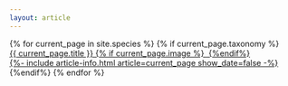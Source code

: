 ```yaml
---
layout: article
---
```


<div class="taxa-cards" data-masonry='{ "itemSelector": ".masonry-item"}'>
{% for current_page in site.species %}
{% if current_page.taxonomy %}
<a href="{{ current_page.url }}">
        <div class="card card--clickable masonry-item">
        <div class="card__content">
            <div class="card__header">
                {{ current_page.title }}
                {% if current_page.image %}
                <img src="{{ current_page.image}}"  alt=""/>
                {%endif%}
            </div>
            {%- include article-info.html article=current_page show_date=false -%}
        </div>
    </div></a>
{%endif%}
{% endfor %}
</div>
